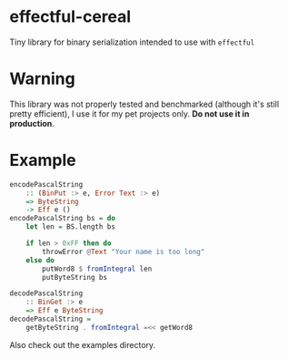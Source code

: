 # effectful-cereal

Tiny library for binary serialization intended to use with `effectful`

# Warning
This library was not properly tested and benchmarked (although it's still pretty efficient), I use it for my pet projects only. **Do not use it in production**.

# Example
```haskell
encodePascalString
    :: (BinPut :> e, Error Text :> e)
    => ByteString
    -> Eff e ()
encodePascalString bs = do
    let len = BS.length bs

    if len > 0xFF then do
        throwError @Text "Your name is too long"
    else do
        putWord8 $ fromIntegral len
        putByteString bs
```

```haskell
decodePascalString
    :: BinGet :> e
    => Eff e ByteString
decodePascalString =
    getByteString . fromIntegral =<< getWord8
```

Also check out the examples directory.
